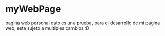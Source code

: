 # myWebPage
pagina web personal
esto es una prueba, para el desarrollo de mi pagina web, esta sujeto a multiples cambios :D 
